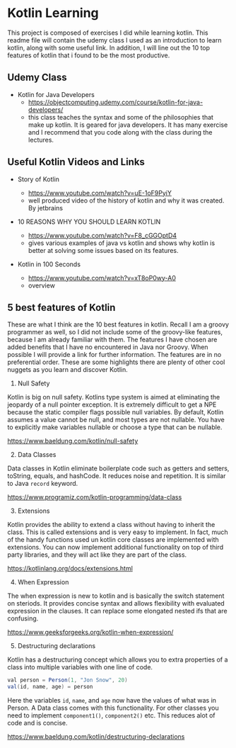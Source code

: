 # Kotlin Learning

This project is composed of exercises I did while learning kotlin. This readme file will contain the udemy class I used as an introduction
to learn kotlin, along with some useful link. In addition, I will line out the 10 top features of kotlin that i found to be the most 
productive.

## Udemy Class

- Kotlin for Java Developers
    - https://objectcomputing.udemy.com/course/kotlin-for-java-developers/
    - this class teaches the syntax and some of the philosophies that make up kotlin. It is geared for java developers. It has many exercise and I recommend that you code along with the class during the lectures.

## Useful Kotlin Videos and Links

- Story of Kotlin
  - https://www.youtube.com/watch?v=uE-1oF9PyiY
  - well produced video of the history of kotlin and why it was created. By jetbrains

- 10 REASONS WHY YOU SHOULD LEARN KOTLIN
  - https://www.youtube.com/watch?v=F8_cGGOptD4
  - gives various examples of java vs kotlin and shows why kotlin is better at solving some issues based on its features. 

- Kotlin in 100 Seconds
  - https://www.youtube.com/watch?v=xT8oP0wy-A0
  - overview

## 5 best features of Kotlin

These are what I think are the 10 best features in kotlin. Recall I am a groovy programmer as well, so I did not include some of the
groovy-like features, because I am already familiar with them. The features I have chosen are added benefits that I have no encountered
in Java nor Groovy. When possible I will provide a link for further information. The features are in no preferential order. These are some highlights
there are plenty of other cool nuggets as you learn and discover Kotlin. 

1. Null Safety 

Kotlin is big on null safety. Kotlins type system is aimed at eliminating the jeopardy of a null pointer exception. It is extremely difficult 
to get a NPE because the static compiler flags possible null variables. By default, Kotlin assumes a value cannot be null, and most types
are not nullable. You have to explicitly make variables nullable or choose a type that can be nullable.

https://www.baeldung.com/kotlin/null-safety

2. Data Classes

Data classes in Kotlin eliminate boilerplate code such as getters and setters, toString, equals, and hashCode. It reduces noise
and repetition. It is similar to Java `record` keyword.

https://www.programiz.com/kotlin-programming/data-class

3. Extensions

Kotlin provides the ability to extend a class without having to inherit the class. This is called extensions and is very easy to implement.
In fact, much of the handy functions used un kotlin core classes are implemented with extensions.  You can now implement additional
functionality on top of third party libraries, and they will act like they are part of the class. 

https://kotlinlang.org/docs/extensions.html

4. When Expression

The when expression is new to kotlin and is basically the switch statement on steriods. It provides concise syntax and allows
flexibility with evaluated expression in the clauses. It can replace some elongated nested ifs that are confusing.

https://www.geeksforgeeks.org/kotlin-when-expression/

5. Destructuring declarations

Kotlin has a destructuring concept which allows you to extra properties of a class into multiple variables with one line of code. 

```java
val person = Person(1, "Jon Snow", 20)
val(id, name, age) = person
```

Here the variables `id`, `name`, and `age` now have the values of what was in Person. A Data class comes with this functionality. For other
classes you need to implement `component1()`, `component2()` etc. This reduces alot of code and is concise.

https://www.baeldung.com/kotlin/destructuring-declarations

